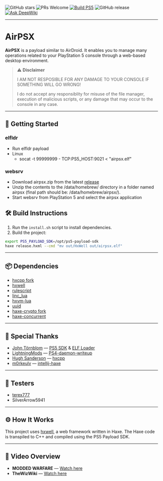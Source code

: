 ![GitHub stars](https://img.shields.io/github/stars/barisyild/airpsx)
![PRs Welcome](https://img.shields.io/badge/PRs-welcome-brightgreen.svg)
[![Build PS5](https://github.com/barisyild/airpsx/actions/workflows/build-ps5.yml/badge.svg)](https://github.com/barisyild/airpsx/actions/workflows/build-ps5.yml)
![GitHub release](https://img.shields.io/github/v/release/barisyild/airpsx)
[![Ask DeepWiki](https://deepwiki.com/badge.svg)](https://deepwiki.com/barisyild/airpsx)

---

# AirPSX

**AirPSX** is a payload similar to AirDroid. It enables you to manage many operations related to your PlayStation 5 console through a web-based desktop environment.

> ⚠️ **Disclaimer**
>
> I AM NOT RESPOSIBLE FOR ANY DAMAGE TO YOUR CONSOLE IF SOMETHING WILL GO WRONG!
> 
> I do not accept any responsiblity for misuse of the file manager, execution of malicious scripts, or any damage that may occur to the console in any case.

---

## 🚀 Getting Started

### elfldr
- Run elfldr payload
- Linux
  - socat -t 99999999 - TCP:PS5_HOST:9021 < "airpsx.elf"

### websrv
- Download airpsx.zip from the latest [release](https://github.com/barisyild/airpsx/releases)
- Unzip the contents to the /data/homebrew/ directory in a folder named airpsx (final path should be: /data/homebrew/airpsx/).
- Start websrv from PlayStation 5 and select the airpsx application

## 🛠️ Build Instructions

1. Run the `install.sh` script to install dependencies.
2. Build the project:

```sh
export PS5_PAYLOAD_SDK=/opt/ps5-payload-sdk
haxe release.hxml --cmd "mv out/HxWell out/airpsx.elf"
```

---

## 📦 Dependencies

* [hxcpp fork](https://github.com/barisyild/hxcpp/tree/ps5-payload)
* [hxwell](https://github.com/hxwell/hxwell)
* [rulescript](https://github.com/Kriptel/RuleScript)
* [linc_lua](https://github.com/kevinresol/linc_lua)
* [hxvm-lua](https://github.com/kevinresol/hxvm-lua)
* [uuid](https://github.com/flashultra/uuid)
* [haxe-crypto fork](https://github.com/barisyild/haxe-crypto)
* [haxe-concurrent](https://github.com/vegardit/haxe-concurrent)

---

## 🙏 Special Thanks

* [John Törnblom](https://github.com/john-tornblom) — [PS5 SDK](https://github.com/ps5-payload-dev/sdk) & [ELF Loader](https://github.com/ps5-payload-dev/elfldr)
* [LightningMods](https://github.com/LightningMods) — [PS4-daemon-writeup](https://github.com/LightningMods/PS4-daemon-writeup)
* [Hugh Sanderson](https://github.com/hughsando) — [hxcpp](https://github.com/HaxeFoundation/hxcpp)
* [m0rkeulv](https://github.com/m0rkeulv) — [intellij-haxe](https://github.com/HaxeFoundation/intellij-haxe)
---

## 🧪 Testers

* [terex777](https://x.com/TeRex777_)
* SilverArrow5941

---

## ⚙️ How It Works

This project uses [hxwell](https://github.com/hxwell/hxwell), a web framework written in Haxe. The Haxe code is transpiled to C++ and compiled using the PS5 Payload SDK.

---

## 🎥 Video Overview

* **MODDED WARFARE** — [Watch here](https://www.youtube.com/watch?v=cH7Jx-7Mn4k)
* **TheWizWiki** — [Watch here](https://www.youtube.com/watch?v=ZxOezdneSHg)
